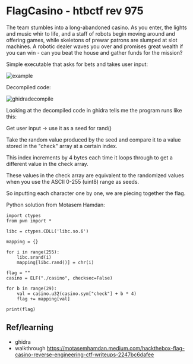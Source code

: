 # FlagCasino - htbctf rev 975

The team stumbles into a long-abandoned casino. As you enter, the lights and music whir to life, and a staff of robots begin moving around and offering games, while skeletons of prewar patrons are slumped at slot machines. A robotic dealer waves you over and promises great wealth if you can win - can you beat the house and gather funds for the mission?

Simple executable that asks for bets and takes user input:

![example](https://github.com/user-attachments/assets/747ccf1b-9473-4a40-aafe-a2503a5a781b)

Decompiled code:

![ghidradecompile](https://github.com/user-attachments/assets/582a61da-c4f0-4587-8b26-1aeb9645f050)


Looking at the decompiled code in ghidra tells me the program runs like this:

Get user input -> use it as a seed for rand()

Take the random value produced by the seed and compare it to a value stored in the "check" array at a certain index.

This index increments by 4 bytes each time it loops through to get a different value in the check array.

These values in the check array are equivalent to the randomized values when you use the ASCII 0-255 (uint8) range as seeds.

So inputting each character one by one, we are piecing together the flag.

Python solution from Motasem Hamdan:

```
import ctypes
from pwn import *

libc = ctypes.CDLL('libc.so.6')

mapping = {}

for i in range(255):
    libc.srand(i)
    mapping[libc.rand()] = chr(i)

flag = ""
casino = ELF("./casino", checksec=False)

for b in range(29):
    val = casino.u32(casino.sym["check"] + b * 4)
    flag += mapping[val]
    
print(flag)
```


## Ref/learning
- ghidra
- walkthrough https://motasemhamdan.medium.com/hackthebox-flag-casino-reverse-engineering-ctf-writeups-2247bc6dafee
